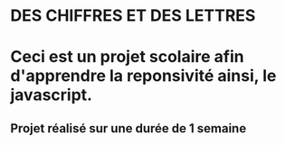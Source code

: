 # DES CHIFFRES ET DES LETTRES


Ceci est un projet scolaire afin d'apprendre la reponsivité ainsi, le javascript.
==================

Projet réalisé sur une durée de 1 semaine
------------------